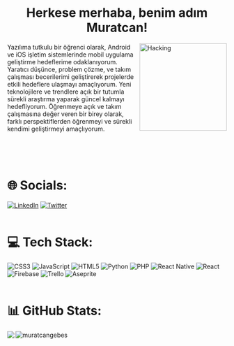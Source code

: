 <h1 align="center">
  Herkese merhaba, benim adım Muratcan!
</h1> 
<img src="https://media.tenor.com/YZPnGuPeZv8AAAAd/coding.gif" align="right" alt="Hacking" height="200"/>
<p align="left"> 
Yazılıma tutkulu bir öğrenci olarak, Android ve iOS işletim sistemlerinde mobil uygulama geliştirme hedeflerime odaklanıyorum. 
Yaratıcı düşünce, problem çözme, ve takım çalışması becerilerimi geliştirerek projelerde etkili hedeflere ulaşmayı amaçlıyorum. 
Yeni teknolojilere ve trendlere açık bir tutumla sürekli araştırma yaparak güncel kalmayı hedefliyorum. 
Öğrenmeye açık ve takım çalışmasına değer veren bir birey olarak, farklı perspektiflerden öğrenmeyi ve sürekli 
kendimi geliştirmeyi amaçlıyorum.
</p> 

<br>
<br>
<br>

# 🌐 Socials:
[![LinkedIn](https://img.shields.io/badge/LinkedIn-%230077B5.svg?logo=linkedin&logoColor=white)](https://linkedin.com/in/muratcangebes) 
[![Twitter](https://img.shields.io/badge/Twitter-%231DA1F2.svg?logo=Twitter&logoColor=white)](https://twitter.com/muratcanngebes) 
<br>
<br>
# 💻 Tech Stack:
![CSS3](https://img.shields.io/badge/css3-%231572B6.svg?style=for-the-badge&logo=css3&logoColor=white) ![JavaScript](https://img.shields.io/badge/javascript-%23323330.svg?style=for-the-badge&logo=javascript&logoColor=%23F7DF1E) ![HTML5](https://img.shields.io/badge/html5-%23E34F26.svg?style=for-the-badge&logo=html5&logoColor=white) ![Python](https://img.shields.io/badge/python-3670A0?style=for-the-badge&logo=python&logoColor=ffdd54) ![PHP](https://img.shields.io/badge/php-%23777BB4.svg?style=for-the-badge&logo=php&logoColor=white) ![React Native](https://img.shields.io/badge/react_native-%2320232a.svg?style=for-the-badge&logo=react&logoColor=%2361DAFB) ![React](https://img.shields.io/badge/react-%2320232a.svg?style=for-the-badge&logo=react&logoColor=%2361DAFB) ![Firebase](https://img.shields.io/badge/Firebase-039BE5?style=for-the-badge&logo=Firebase&logoColor=white) ![Trello](https://img.shields.io/badge/Trello-%23026AA7.svg?style=for-the-badge&logo=Trello&logoColor=white) ![Aseprite](https://img.shields.io/badge/Aseprite-FFFFFF?style=for-the-badge&logo=Aseprite&logoColor=#7D929E)
<br>
<br>
# 📊 GitHub Stats:
<p align="center"><img align="left" src="https://github-readme-streak-stats.herokuapp.com/?user=muratcangebes&theme=react&hide_border=true" /></p>
<p><img align="center" src="https://github-readme-stats.vercel.app/api/top-langs/?username=muratcangebes&theme=react&hide_border=true&include_all_commits=false&count_private=false&layout=compact"alt="muratcangebes" /></p>

